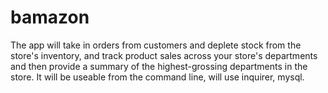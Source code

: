 # bamazon
The app will take in orders from customers and deplete stock from the store's inventory, and track product sales across your store's departments and then provide a summary of the highest-grossing departments in the store. It will be useable from the command line, will use inquirer, mysql.
